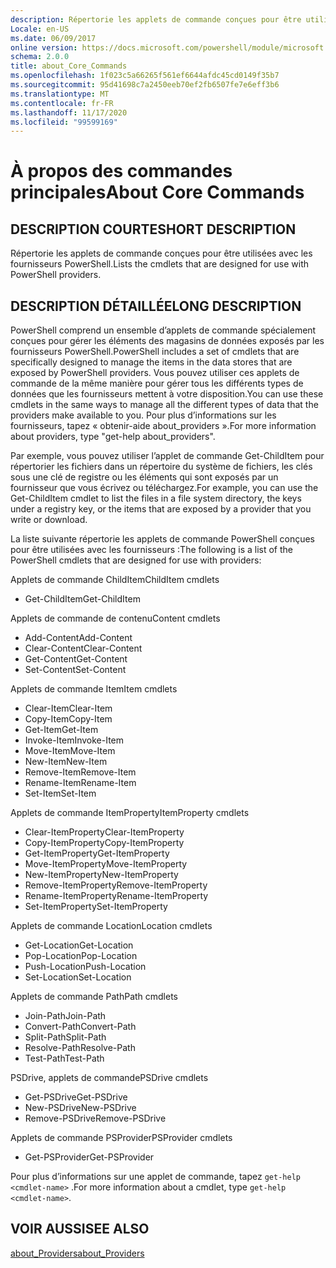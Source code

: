 ```yaml
---
description: Répertorie les applets de commande conçues pour être utilisées avec les fournisseurs PowerShell.
Locale: en-US
ms.date: 06/09/2017
online version: https://docs.microsoft.com/powershell/module/microsoft.powershell.core/about/about_core_commands?view=powershell-7.2&WT.mc_id=ps-gethelp
schema: 2.0.0
title: about_Core_Commands
ms.openlocfilehash: 1f023c5a66265f561ef6644afdc45cd0149f35b7
ms.sourcegitcommit: 95d41698c7a2450eeb70ef2fb6507fe7e6eff3b6
ms.translationtype: MT
ms.contentlocale: fr-FR
ms.lasthandoff: 11/17/2020
ms.locfileid: "99599169"
---
```

# <a name="about-core-commands"></a><span data-ttu-id="43366-103">À propos des commandes principales</span><span class="sxs-lookup"><span data-stu-id="43366-103">About Core Commands</span></span>

## <a name="short-description"></a><span data-ttu-id="43366-104">DESCRIPTION COURTE</span><span class="sxs-lookup"><span data-stu-id="43366-104">SHORT DESCRIPTION</span></span>
<span data-ttu-id="43366-105">Répertorie les applets de commande conçues pour être utilisées avec les fournisseurs PowerShell.</span><span class="sxs-lookup"><span data-stu-id="43366-105">Lists the cmdlets that are designed for use with PowerShell providers.</span></span>

## <a name="long-description"></a><span data-ttu-id="43366-106">DESCRIPTION DÉTAILLÉE</span><span class="sxs-lookup"><span data-stu-id="43366-106">LONG DESCRIPTION</span></span>

<span data-ttu-id="43366-107">PowerShell comprend un ensemble d’applets de commande spécialement conçues pour gérer les éléments des magasins de données exposés par les fournisseurs PowerShell.</span><span class="sxs-lookup"><span data-stu-id="43366-107">PowerShell includes a set of cmdlets that are specifically designed to manage the items in the data stores that are exposed by PowerShell providers.</span></span>
<span data-ttu-id="43366-108">Vous pouvez utiliser ces applets de commande de la même manière pour gérer tous les différents types de données que les fournisseurs mettent à votre disposition.</span><span class="sxs-lookup"><span data-stu-id="43366-108">You can use these cmdlets in the same ways to manage all the different types of data that the providers make available to you.</span></span> <span data-ttu-id="43366-109">Pour plus d’informations sur les fournisseurs, tapez « obtenir-aide about_providers ».</span><span class="sxs-lookup"><span data-stu-id="43366-109">For more information about providers, type "get-help about_providers".</span></span>

<span data-ttu-id="43366-110">Par exemple, vous pouvez utiliser l’applet de commande Get-ChildItem pour répertorier les fichiers dans un répertoire du système de fichiers, les clés sous une clé de registre ou les éléments qui sont exposés par un fournisseur que vous écrivez ou téléchargez.</span><span class="sxs-lookup"><span data-stu-id="43366-110">For example, you can use the Get-ChildItem cmdlet to list the files in a file system directory, the keys under a registry key, or the items that are exposed by a provider that you write or download.</span></span>

<span data-ttu-id="43366-111">La liste suivante répertorie les applets de commande PowerShell conçues pour être utilisées avec les fournisseurs :</span><span class="sxs-lookup"><span data-stu-id="43366-111">The following is a list of the PowerShell cmdlets that are designed for use with providers:</span></span>

<span data-ttu-id="43366-112">Applets de commande ChildItem</span><span class="sxs-lookup"><span data-stu-id="43366-112">ChildItem cmdlets</span></span>

- <span data-ttu-id="43366-113">Get-ChildItem</span><span class="sxs-lookup"><span data-stu-id="43366-113">Get-ChildItem</span></span>

<span data-ttu-id="43366-114">Applets de commande de contenu</span><span class="sxs-lookup"><span data-stu-id="43366-114">Content cmdlets</span></span>

- <span data-ttu-id="43366-115">Add-Content</span><span class="sxs-lookup"><span data-stu-id="43366-115">Add-Content</span></span>
- <span data-ttu-id="43366-116">Clear-Content</span><span class="sxs-lookup"><span data-stu-id="43366-116">Clear-Content</span></span>
- <span data-ttu-id="43366-117">Get-Content</span><span class="sxs-lookup"><span data-stu-id="43366-117">Get-Content</span></span>
- <span data-ttu-id="43366-118">Set-Content</span><span class="sxs-lookup"><span data-stu-id="43366-118">Set-Content</span></span>

<span data-ttu-id="43366-119">Applets de commande Item</span><span class="sxs-lookup"><span data-stu-id="43366-119">Item cmdlets</span></span>

- <span data-ttu-id="43366-120">Clear-Item</span><span class="sxs-lookup"><span data-stu-id="43366-120">Clear-Item</span></span>
- <span data-ttu-id="43366-121">Copy-Item</span><span class="sxs-lookup"><span data-stu-id="43366-121">Copy-Item</span></span>
- <span data-ttu-id="43366-122">Get-Item</span><span class="sxs-lookup"><span data-stu-id="43366-122">Get-Item</span></span>
- <span data-ttu-id="43366-123">Invoke-Item</span><span class="sxs-lookup"><span data-stu-id="43366-123">Invoke-Item</span></span>
- <span data-ttu-id="43366-124">Move-Item</span><span class="sxs-lookup"><span data-stu-id="43366-124">Move-Item</span></span>
- <span data-ttu-id="43366-125">New-Item</span><span class="sxs-lookup"><span data-stu-id="43366-125">New-Item</span></span>
- <span data-ttu-id="43366-126">Remove-Item</span><span class="sxs-lookup"><span data-stu-id="43366-126">Remove-Item</span></span>
- <span data-ttu-id="43366-127">Rename-Item</span><span class="sxs-lookup"><span data-stu-id="43366-127">Rename-Item</span></span>
- <span data-ttu-id="43366-128">Set-Item</span><span class="sxs-lookup"><span data-stu-id="43366-128">Set-Item</span></span>

<span data-ttu-id="43366-129">Applets de commande ItemProperty</span><span class="sxs-lookup"><span data-stu-id="43366-129">ItemProperty cmdlets</span></span>

- <span data-ttu-id="43366-130">Clear-ItemProperty</span><span class="sxs-lookup"><span data-stu-id="43366-130">Clear-ItemProperty</span></span>
- <span data-ttu-id="43366-131">Copy-ItemProperty</span><span class="sxs-lookup"><span data-stu-id="43366-131">Copy-ItemProperty</span></span>
- <span data-ttu-id="43366-132">Get-ItemProperty</span><span class="sxs-lookup"><span data-stu-id="43366-132">Get-ItemProperty</span></span>
- <span data-ttu-id="43366-133">Move-ItemProperty</span><span class="sxs-lookup"><span data-stu-id="43366-133">Move-ItemProperty</span></span>
- <span data-ttu-id="43366-134">New-ItemProperty</span><span class="sxs-lookup"><span data-stu-id="43366-134">New-ItemProperty</span></span>
- <span data-ttu-id="43366-135">Remove-ItemProperty</span><span class="sxs-lookup"><span data-stu-id="43366-135">Remove-ItemProperty</span></span>
- <span data-ttu-id="43366-136">Rename-ItemProperty</span><span class="sxs-lookup"><span data-stu-id="43366-136">Rename-ItemProperty</span></span>
- <span data-ttu-id="43366-137">Set-ItemProperty</span><span class="sxs-lookup"><span data-stu-id="43366-137">Set-ItemProperty</span></span>

<span data-ttu-id="43366-138">Applets de commande Location</span><span class="sxs-lookup"><span data-stu-id="43366-138">Location cmdlets</span></span>

- <span data-ttu-id="43366-139">Get-Location</span><span class="sxs-lookup"><span data-stu-id="43366-139">Get-Location</span></span>
- <span data-ttu-id="43366-140">Pop-Location</span><span class="sxs-lookup"><span data-stu-id="43366-140">Pop-Location</span></span>
- <span data-ttu-id="43366-141">Push-Location</span><span class="sxs-lookup"><span data-stu-id="43366-141">Push-Location</span></span>
- <span data-ttu-id="43366-142">Set-Location</span><span class="sxs-lookup"><span data-stu-id="43366-142">Set-Location</span></span>

<span data-ttu-id="43366-143">Applets de commande Path</span><span class="sxs-lookup"><span data-stu-id="43366-143">Path cmdlets</span></span>

- <span data-ttu-id="43366-144">Join-Path</span><span class="sxs-lookup"><span data-stu-id="43366-144">Join-Path</span></span>
- <span data-ttu-id="43366-145">Convert-Path</span><span class="sxs-lookup"><span data-stu-id="43366-145">Convert-Path</span></span>
- <span data-ttu-id="43366-146">Split-Path</span><span class="sxs-lookup"><span data-stu-id="43366-146">Split-Path</span></span>
- <span data-ttu-id="43366-147">Resolve-Path</span><span class="sxs-lookup"><span data-stu-id="43366-147">Resolve-Path</span></span>
- <span data-ttu-id="43366-148">Test-Path</span><span class="sxs-lookup"><span data-stu-id="43366-148">Test-Path</span></span>

<span data-ttu-id="43366-149">PSDrive, applets de commande</span><span class="sxs-lookup"><span data-stu-id="43366-149">PSDrive cmdlets</span></span>

- <span data-ttu-id="43366-150">Get-PSDrive</span><span class="sxs-lookup"><span data-stu-id="43366-150">Get-PSDrive</span></span>
- <span data-ttu-id="43366-151">New-PSDrive</span><span class="sxs-lookup"><span data-stu-id="43366-151">New-PSDrive</span></span>
- <span data-ttu-id="43366-152">Remove-PSDrive</span><span class="sxs-lookup"><span data-stu-id="43366-152">Remove-PSDrive</span></span>

<span data-ttu-id="43366-153">Applets de commande PSProvider</span><span class="sxs-lookup"><span data-stu-id="43366-153">PSProvider cmdlets</span></span>

- <span data-ttu-id="43366-154">Get-PSProvider</span><span class="sxs-lookup"><span data-stu-id="43366-154">Get-PSProvider</span></span>

<span data-ttu-id="43366-155">Pour plus d’informations sur une applet de commande, tapez `get-help <cmdlet-name>` .</span><span class="sxs-lookup"><span data-stu-id="43366-155">For more information about a cmdlet, type `get-help <cmdlet-name>`.</span></span>

## <a name="see-also"></a><span data-ttu-id="43366-156">VOIR AUSSI</span><span class="sxs-lookup"><span data-stu-id="43366-156">SEE ALSO</span></span>

[<span data-ttu-id="43366-157">about_Providers</span><span class="sxs-lookup"><span data-stu-id="43366-157">about_Providers</span></span>](about_Providers.md)

